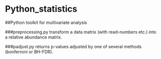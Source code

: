 Python_statistics
=================

##Python toolkit for multivariate analysis

###preprocessing.py
  transform a data matrix (with read-numbers etc.) into a relative abundance matrix.

###padjust.py
  returns p-values adjusted by one of several methods (bonferroni or BH-FDR).
